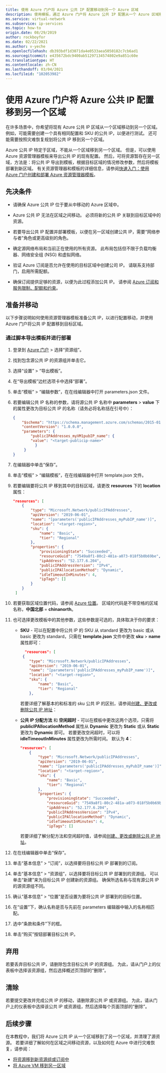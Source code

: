 ```yaml
---
title: 使用 Azure 门户将 Azure 公共 IP 配置移动到另一个 Azure 区域
description: 使用模板，通过 Azure 门户将 Azure 公共 IP 配置从一个 Azure 区域移到另一个 Azure 区域。
ms.service: virtual-network
ms.subservice: ip-services
ms.topic: how-to
origin.date: 08/29/2019
author: rockboyfor
ms.date: 02/22/2021
ms.author: v-yeche
ms.openlocfilehash: db393bdf1d3071da4e0533aea5050182c7cb6ad1
ms.sourcegitcommit: e435672bdc9400ab51297134574802e9a851c60e
ms.translationtype: HT
ms.contentlocale: zh-CN
ms.lasthandoff: 03/04/2021
ms.locfileid: "102053982"
---
```

# <a name="move-azure-public-ip-configuration-to-another-region-using-the-azure-portal"></a>使用 Azure 门户将 Azure 公共 IP 配置移到另一个区域

在许多场景中，你希望将现有 Azure 公共 IP 区域从一个区域移动到另一个区域。 例如，可能需要创建一个具有相同配置和 SKU 的公共 IP，以便进行测试。 还可能需要按照灾难恢复规划将公共 IP 移到另一个区域。

Azure 公共 IP 特定于区域，不能从一个区域移到另一个区域。 但是，可以使用 Azure 资源管理器模板来导出公共 IP 的现有配置。  然后，可将资源暂存在另一区域，方法是：将公共 IP 导出到模板，根据目标区域的情况修改参数，然后将模板部署到新区域。  有关资源管理器和模板的详细信息，请参阅[快速入门：使用 Azure 门户创建和部署 Azure 资源管理器模板](../azure-resource-manager/templates/quickstart-create-templates-use-the-portal.md)。

## <a name="prerequisites"></a>先决条件

- 请确保 Azure 公共 IP 位于要从中移动的 Azure 区域中。

- Azure 公共 IP 无法在区域之间移动。  必须将新的公共 IP 关联到目标区域中的资源。

- 若要导出公共 IP 配置并部署模板，以便在另一区域创建公共 IP，需要“网络参与者”角色或更高级别的角色。

- 确定源网络布局和当前正在使用的所有资源。 此布局包括但不限于负载均衡器、网络安全组 (NSG) 和虚拟网络。

- 验证 Azure 订阅是否允许在使用的目标区域中创建公司 IP。 请联系支持部门，启用所需配额。

- 确保订阅提供足够的资源，以便为此过程添加公共 IP。  请参阅 [Azure 订阅和服务限制、配额和约束](../azure-resource-manager/management/azure-subscription-service-limits.md#networking-limits)。

## <a name="prepare-and-move"></a>准备并移动
以下步骤说明如何使用资源管理器模板准备公共 IP，以进行配置移动，并使用 Azure 门户将公共 IP 配置移到目标区域。

### <a name="export-the-template-and-deploy-from-a-script"></a>通过脚本导出模板并进行部署

1. 登录到 [Azure 门户](https://portal.azure.cn)  >  选择“资源组”。
2. 找到包含源公共 IP 的资源组并单击它。
3. 选择“设置” > “导出模板”。 
4. 在“导出模板”边栏选项卡中选择“部署”。
5. 单击“模板” > “编辑参数”，在在线编辑器中打开 parameters.json 文件。  
8. 若要编辑公共 IP 名称的参数，请将源公共 IP 名称中 **parameters** > **value** 下的属性更改为目标公共 IP 的名称（请务必将名称括在引号中）：

    ```json
    {
        "$schema": "https://schema.management.azure.com/schemas/2015-01-01/deploymentParameters.json#",
        "contentVersion": "1.0.0.0",
        "parameters": {
            "publicIPAddresses_myVM1pubIP_name": {
            "value": "<target-publicip-name>"
              }
         }
    }

    ```
8. 在编辑器中单击“保存”。

9. 单击“模板” > “编辑模板”，在在线编辑器中打开 template.json 文件。  

10. 若要编辑要将公共 IP 移到其中的目标区域，请更改 **resources** 下的 **location** 属性：

    ```json
    "resources": [
        {
            "type": "Microsoft.Network/publicIPAddresses",
            "apiVersion": "2019-06-01",
            "name": "[parameters('publicIPAddresses_myPubIP_name')]",
            "location": "<target-region>",
            "sku": {
                "name": "Basic",
                "tier": "Regional"
            },
            "properties": {
                "provisioningState": "Succeeded",
                "resourceGuid": "7549a8f1-80c2-481a-a073-018f5b0b69be",
                "ipAddress": "52.177.6.204",
                "publicIPAddressVersion": "IPv4",
                "publicIPAllocationMethod": "Dynamic",
                "idleTimeoutInMinutes": 4,
                "ipTags": []
            }
        }
     ]
    ```

11. 若要获取区域位置代码，请参阅 [Azure 位置](https://azure.microsoft.com/global-infrastructure/locations/)。  区域的代码是不带空格的区域名称，**中国北部** = **chinanorth**。

    <!--MOONCAKE: CORRECT ON **China North** = **chinanorth**-->
    
12. 也可选择更改模板中的其他参数，这些参数是可选的，具体取决于你的要求：

    * **SKU** - 可以在配置中将公共 IP 的 SKU 从 standard 更改为 basic 或从 basic 更改为 standard，只需在 **template.json** 文件中更改 **sku** > **name** 属性即可：

        ```json
          "resources": [
         {
            "type": "Microsoft.Network/publicIPAddresses",
            "apiVersion": "2019-06-01",
            "name": "[parameters('publicIPAddresses_myPubIP_name')]",
            "location": "<target-region>",
            "sku": {
                "name": "Basic",
                "tier": "Regional"
            },
        ```

        若要详细了解基本的和标准的 sku 公共 IP 的区别，请参阅[创建、更改或删除公共 IP 地址](./virtual-network-public-ip-address.md)：

    * **公共 IP 分配方法** 和 **空闲超时** - 可以在模板中更改这两个选项，只需将 **publicIPAllocationMethod** 属性从 **Dynamic** 更改为 **Static** 或从 **Static** 更改为 **Dynamic** 即可。 若要更改空闲超时，可以将 **idleTimeoutInMinutes** 属性更改为所需时间。  默认为 **4**：

        ```json
        "resources": [
            {
                "type": "Microsoft.Network/publicIPAddresses",
                "apiVersion": "2019-06-01",
                "name": "[parameters('publicIPAddresses_myPubIP_name')]",
                "location": "<target-region>",
                "sku": {
                    "name": "Basic",
                    "tier": "Regional"
                },
                "properties": {
                    "provisioningState": "Succeeded",
                    "resourceGuid": "7549a8f1-80c2-481a-a073-018f5b0b69be",
                    "ipAddress": "52.177.6.204",
                    "publicIPAddressVersion": "IPv4",
                    "publicIPAllocationMethod": "Dynamic",
                    "idleTimeoutInMinutes": 4,
                    "ipTags": []

        ```

        若要详细了解分配方法和空闲超时值，请参阅[创建、更改或删除公共 IP 地址](./virtual-network-public-ip-address.md)。

13. 在在线编辑器中单击“保存”。

14. 单击“基本信息” > “订阅”，以选择要将目标公共 IP 部署到的订阅。 

15. 单击“基本信息” > “资源组”，以选择要将目标公共 IP 部署到的资源组。   可以单击“新建”来为目标公共 IP 创建新的资源组。  确保所选名称与现有源公共 IP 的源资源组不同。

16. 确认“基本信息” > “位置”是否设置为要将公共 IP 部署到的目标位置。 

17. 在“设置”下，确认名称是否与先前在 parameters 编辑器中输入的名称相匹配。

18. 选中“条款和条件”下的框。

19. 单击“购买”按钮部署目标公共 IP。

## <a name="discard"></a>弃用

若要丢弃目标公共 IP，请删除包含目标公共 IP 的资源组。  为此，请从门户上的仪表板中选择该资源组，然后选择概述页顶部的“删除”。

## <a name="clean-up"></a>清除

若要提交更改并完成公共 IP 的移动，请删除源公共 IP 或资源组。 为此，请从门户上的仪表板中选择该公共 IP 或资源组，然后选择每个页面顶部的“删除”。

## <a name="next-steps"></a>后续步骤

在本教程中，我们将 Azure 公共 IP 从一个区域移到了另一个区域，并清理了源资源。  若要详细了解如何在区域之间移动资源，以及如何在 Azure 中进行灾难恢复，请参阅：

- [将资源移到新资源组或订阅中](../azure-resource-manager/management/move-resource-group-and-subscription.md)
- [将 Azure VM 移到另一区域](../site-recovery/azure-to-azure-tutorial-migrate.md)

<!--Update_Description: update meta properties, wording update, update link-->